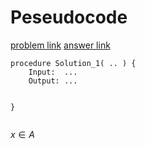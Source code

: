 # Peseudocode
[problem link](...)
[answer link](...)

```
procedure Solution_1( .. ) {
    Input:  ...
    Output: ...

   
}


```


$x \in A$
